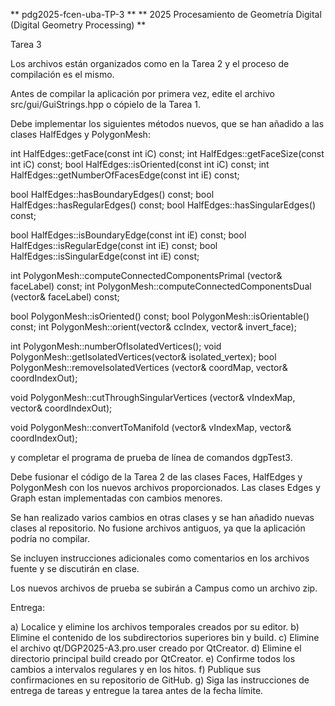 ** pdg2025-fcen-uba-TP-3 **
** 2025 Procesamiento de Geometría Digital (Digital Geometry Processing) **

Tarea 3

Los archivos están organizados como en la Tarea 2 y el proceso de
compilación es el mismo.

Antes de compilar la aplicación por primera vez, edite el archivo
src/gui/GuiStrings.hpp o cópielo de la Tarea 1.

Debe implementar los siguientes métodos nuevos, que se han añadido a las
clases HalfEdges y PolygonMesh:

  int     HalfEdges::getFace(const int iC) const;
  int     HalfEdges::getFaceSize(const int iC) const;
  bool    HalfEdges::isOriented(const int iC) const;
  int     HalfEdges::getNumberOfFacesEdge(const int iE) const;

  bool    HalfEdges::hasBoundaryEdges() const;
  bool    HalfEdges::hasRegularEdges() const;
  bool    HalfEdges::hasSingularEdges() const;

  bool    HalfEdges::isBoundaryEdge(const int iE) const;
  bool    HalfEdges::isRegularEdge(const int iE) const;
  bool    HalfEdges::isSingularEdge(const int iE) const;

  int     PolygonMesh::computeConnectedComponentsPrimal
          (vector<int>& faceLabel) const;
  int     PolygonMesh::computeConnectedComponentsDual
          (vector<int>& faceLabel) const;

  bool    PolygonMesh::isOriented() const;
  bool    PolygonMesh::isOrientable() const; 
  int     PolygonMesh::orient(vector<int>& ccIndex, vector<bool>& invert_face);

  int     PolygonMesh::numberOfIsolatedVertices();
  void    PolygonMesh::getIsolatedVertices(vector<int>& isolated_vertex);
  bool    PolygonMesh::removeIsolatedVertices
          (vector<int>& coordMap, vector<int>& coordIndexOut);

  void    PolygonMesh::cutThroughSingularVertices
          (vector<int>& vIndexMap, vector<int>& coordIndexOut);

  void    PolygonMesh::convertToManifold
          (vector<int>& vIndexMap, vector<int>& coordIndexOut);

y completar el programa de prueba de línea de comandos dgpTest3.

Debe fusionar el código de la Tarea 2 de las clases Faces, HalfEdges y
PolygonMesh con los nuevos archivos proporcionados. Las clases Edges
y Graph estan implementadas con cambios menores.

Se han realizado varios cambios en otras clases y se han añadido
nuevas clases al repositorio. No fusione archivos antiguos, ya que la
aplicación podría no compilar.

Se incluyen instrucciones adicionales como comentarios en los archivos
fuente y se discutirán en clase.

Los nuevos archivos de prueba se subirán a Campus como un archivo zip.

Entrega:

a) Localice y elimine los archivos temporales creados por su editor.
b) Elimine el contenido de los subdirectorios superiores bin y build.
c) Elimine el archivo qt/DGP2025-A3.pro.user creado por QtCreator.
d) Elimine el directorio principal build creado por QtCreator.
e) Confirme todos los cambios a intervalos regulares y en los hitos.
f) Publique sus confirmaciones en su repositorio de GitHub.
g) Siga las instrucciones de entrega de tareas y entregue la tarea
   antes de la fecha límite.
